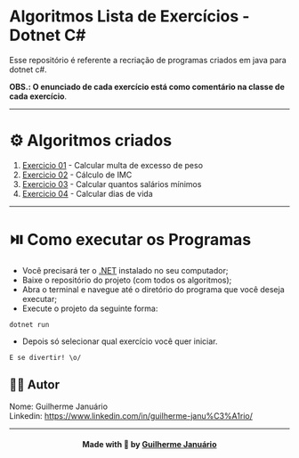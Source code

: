 # Algoritmos Lista de Exercícios - Dotnet C#

Esse repositório é referente a recriação de programas criados em java para dotnet c#.

**OBS.: O enunciado de cada exercício está como comentário na classe de cada exercício**.

---

# ⚙️ Algoritmos criados

1. [Exercicio 01](https://github.com/guiijanuario/dotnet-init/blob/main/Execicio1.cs) - Calcular multa de excesso de peso
2. [Exercicio 02](https://github.com/guiijanuario/dotnet-init/blob/main/Execicio2.cs) - Cálculo de IMC
3. [Exercicio 03](https://github.com/guiijanuario/dotnet-init/blob/main/Execicio3.cs) - Calcular quantos salários mínimos
4. [Exercicio 04](https://github.com/guiijanuario/dotnet-init/blob/main/Execicio4.cs) - Calcular dias de vida

---

# ⏯️ Como executar os Programas

- Você precisará ter o [.NET](https://dotnet.microsoft.com/pt-br/download/dotnet/thank-you/sdk-7.0.302-windows-x64-installer) instalado no seu computador;
- Baixe o repositório do projeto (com todos os algoritmos);
- Abra o terminal e navegue até o diretório do programa que você deseja executar;
- Execute o projeto da seguinte forma:
```
dotnet run
```
- Depois só selecionar qual exercício você quer iniciar.
```
E se divertir! \o/
```

## 👨‍💻 Autor

Nome: Guilherme Januário<br>Linkedin: https://www.linkedin.com/in/guilherme-janu%C3%A1rio/

---

<h4 align=center>Made with 💚 by <a href="https://github.com/guiijanuario">Guilherme Januário</a></h4>